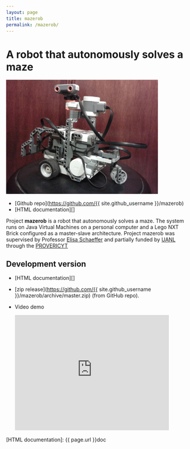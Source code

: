 ```yaml
---
layout: page
title: mazerob
permalink: /mazerob/
---
```


# A robot that autonomously solves a maze

<a class="image-wrapper" href="mazerob_explorer.jpg"><img alt="mazerob explorer picture." src="mazerob_explorer.jpg" style="width: 414.4px; height: 311.2px;" /></a>

- [Github repo](https://github.com/{{ site.github_username }}/mazerob)
- [HTML documentation][]

Project **mazerob** is a robot that autonomously solves a maze. The system runs
on Java Virtual Machines on a personal computer and a Lego NXT Brick configured
as a master-slave architecture. Project mazerob was supervised by Professor
[Elisa Schaeffer](http://elisa.dyndns-web.com "Elisa Schaeffer") and partially
funded by [UANL](http://www.uanl.mx) through the
[PROVERICYT](http://www.uanl.mx/universidad/investigacion/apoyos/provericyt.html)

## Development version

- [HTML documentation][]
- [zip release](https://github.com/{{ site.github_username }}/mazerob/archive/master.zip)
  (from GitHub repo).
- Video demo

  <iframe width="420" height="315" src="https://www.youtube.com/embed/j-1QjAreghc" frameborder="0" allowfullscreen></iframe>



[HTML documentation]: {{ page.url }}doc
